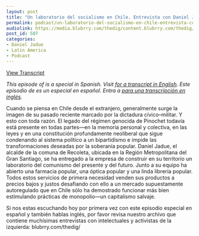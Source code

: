 ```yaml
---
layout: post
title: "Un laboratorio del socialismo en Chile. Entrevista con Daniel Jadue."
permalink: podcast/un-laboratorio-del-socialismo-en-chile-entrevista-con-daniel-jadue
audiolink: https://media.blubrry.com/thedig/content.blubrry.com/thedig/The_Dig_-_EP_193_-_Jadue.mp3
post_id: 507
categories: 
- Daniel Jadue
- Latin America
- Podcast
---
```


[View Transcript](https://www.jacobinmag.com/2019/04/communist-party-chile-left-governance-recoleta)


*This episode of 
 is a special 
 in Spanish. Visit 
[for a transcript in English](https://jacobinmag.com/2019/04/communist-party-chile-left-governance-recoleta). Este episodio de 
 es un 
 especial en español. Entra a 
[para una transcripción en inglés](https://jacobinmag.com/2019/04/communist-party-chile-left-governance-recoleta).*

Cuando se piensa en Chile desde el extranjero, generalmente surge la imagen de su pasado reciente marcado por la dictadura cívico–militar. Y esto con toda razón. El legado del régimen genocida de Pinochet todavía está presente en todas partes—en la memoria personal y colectiva, en las leyes y en una constitución profundamente neoliberal que sigue condenando al sistema político a un bipartidismo e impide las transformaciones deseadas por la soberanía popular. Daniel Jadue, el alcalde de la comuna de Recoleta, ubicada en la Región Metropolitana del Gran Santiago, se ha entregado a la empresa de construir en su territorio un laboratorio del comunismo del presente y del futuro. Junto a su equipo ha abierto una farmacia popular, una óptica popular y una linda librería popular. Todos estos servicios de primera necesidad venden sus productos a precios bajos y justos desafiando con ello a un mercado supuestamente autoregulado que en Chile sólo ha demostrado funcionar más bien estimulando prácticas de monopolio—un capitalismo salvaje.

Si nos estas escuchando hoy por primera vez con este episodio especial en español y también hablas inglés, por favor revisa nuestro archivo que contiene muchísimas entrevistas con intelectuales y activistas de la izquierda: blubrry.com/thedig/